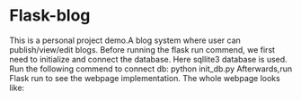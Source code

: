 # Flask-blog
This is a personal project demo.A blog system where user can publish/view/edit blogs.
Before running the flask run commend, we first need to initialize and connect the database. Here sqllite3 database is used.
Run the following commend to connect db:
python init_db.py
Afterwards,run 
Flask run 
to see the webpage implementation.
The whole webpage looks like:
